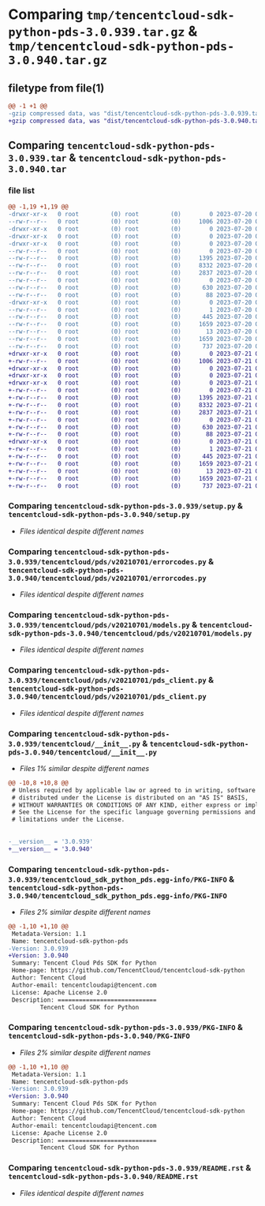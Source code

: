 # Comparing `tmp/tencentcloud-sdk-python-pds-3.0.939.tar.gz` & `tmp/tencentcloud-sdk-python-pds-3.0.940.tar.gz`

## filetype from file(1)

```diff
@@ -1 +1 @@
-gzip compressed data, was "dist/tencentcloud-sdk-python-pds-3.0.939.tar", last modified: Thu Jul 20 00:29:04 2023, max compression
+gzip compressed data, was "dist/tencentcloud-sdk-python-pds-3.0.940.tar", last modified: Fri Jul 21 00:47:25 2023, max compression
```

## Comparing `tencentcloud-sdk-python-pds-3.0.939.tar` & `tencentcloud-sdk-python-pds-3.0.940.tar`

### file list

```diff
@@ -1,19 +1,19 @@
-drwxr-xr-x   0 root         (0) root         (0)        0 2023-07-20 00:29:04.000000 tencentcloud-sdk-python-pds-3.0.939/
--rw-r--r--   0 root         (0) root         (0)     1006 2023-07-20 00:29:04.000000 tencentcloud-sdk-python-pds-3.0.939/setup.py
-drwxr-xr-x   0 root         (0) root         (0)        0 2023-07-20 00:29:04.000000 tencentcloud-sdk-python-pds-3.0.939/tencentcloud/
-drwxr-xr-x   0 root         (0) root         (0)        0 2023-07-20 00:29:04.000000 tencentcloud-sdk-python-pds-3.0.939/tencentcloud/pds/
-drwxr-xr-x   0 root         (0) root         (0)        0 2023-07-20 00:29:04.000000 tencentcloud-sdk-python-pds-3.0.939/tencentcloud/pds/v20210701/
--rw-r--r--   0 root         (0) root         (0)        0 2023-07-20 00:29:04.000000 tencentcloud-sdk-python-pds-3.0.939/tencentcloud/pds/v20210701/__init__.py
--rw-r--r--   0 root         (0) root         (0)     1395 2023-07-20 00:29:04.000000 tencentcloud-sdk-python-pds-3.0.939/tencentcloud/pds/v20210701/errorcodes.py
--rw-r--r--   0 root         (0) root         (0)     8332 2023-07-20 00:29:04.000000 tencentcloud-sdk-python-pds-3.0.939/tencentcloud/pds/v20210701/models.py
--rw-r--r--   0 root         (0) root         (0)     2837 2023-07-20 00:29:04.000000 tencentcloud-sdk-python-pds-3.0.939/tencentcloud/pds/v20210701/pds_client.py
--rw-r--r--   0 root         (0) root         (0)        0 2023-07-20 00:29:04.000000 tencentcloud-sdk-python-pds-3.0.939/tencentcloud/pds/__init__.py
--rw-r--r--   0 root         (0) root         (0)      630 2023-07-20 00:29:04.000000 tencentcloud-sdk-python-pds-3.0.939/tencentcloud/__init__.py
--rw-r--r--   0 root         (0) root         (0)       88 2023-07-20 00:29:04.000000 tencentcloud-sdk-python-pds-3.0.939/setup.cfg
-drwxr-xr-x   0 root         (0) root         (0)        0 2023-07-20 00:29:04.000000 tencentcloud-sdk-python-pds-3.0.939/tencentcloud_sdk_python_pds.egg-info/
--rw-r--r--   0 root         (0) root         (0)        1 2023-07-20 00:29:04.000000 tencentcloud-sdk-python-pds-3.0.939/tencentcloud_sdk_python_pds.egg-info/dependency_links.txt
--rw-r--r--   0 root         (0) root         (0)      445 2023-07-20 00:29:04.000000 tencentcloud-sdk-python-pds-3.0.939/tencentcloud_sdk_python_pds.egg-info/SOURCES.txt
--rw-r--r--   0 root         (0) root         (0)     1659 2023-07-20 00:29:04.000000 tencentcloud-sdk-python-pds-3.0.939/tencentcloud_sdk_python_pds.egg-info/PKG-INFO
--rw-r--r--   0 root         (0) root         (0)       13 2023-07-20 00:29:04.000000 tencentcloud-sdk-python-pds-3.0.939/tencentcloud_sdk_python_pds.egg-info/top_level.txt
--rw-r--r--   0 root         (0) root         (0)     1659 2023-07-20 00:29:04.000000 tencentcloud-sdk-python-pds-3.0.939/PKG-INFO
--rw-r--r--   0 root         (0) root         (0)      737 2023-07-20 00:29:04.000000 tencentcloud-sdk-python-pds-3.0.939/README.rst
+drwxr-xr-x   0 root         (0) root         (0)        0 2023-07-21 00:47:25.000000 tencentcloud-sdk-python-pds-3.0.940/
+-rw-r--r--   0 root         (0) root         (0)     1006 2023-07-21 00:47:25.000000 tencentcloud-sdk-python-pds-3.0.940/setup.py
+drwxr-xr-x   0 root         (0) root         (0)        0 2023-07-21 00:47:25.000000 tencentcloud-sdk-python-pds-3.0.940/tencentcloud/
+drwxr-xr-x   0 root         (0) root         (0)        0 2023-07-21 00:47:25.000000 tencentcloud-sdk-python-pds-3.0.940/tencentcloud/pds/
+drwxr-xr-x   0 root         (0) root         (0)        0 2023-07-21 00:47:25.000000 tencentcloud-sdk-python-pds-3.0.940/tencentcloud/pds/v20210701/
+-rw-r--r--   0 root         (0) root         (0)        0 2023-07-21 00:47:25.000000 tencentcloud-sdk-python-pds-3.0.940/tencentcloud/pds/v20210701/__init__.py
+-rw-r--r--   0 root         (0) root         (0)     1395 2023-07-21 00:47:25.000000 tencentcloud-sdk-python-pds-3.0.940/tencentcloud/pds/v20210701/errorcodes.py
+-rw-r--r--   0 root         (0) root         (0)     8332 2023-07-21 00:47:25.000000 tencentcloud-sdk-python-pds-3.0.940/tencentcloud/pds/v20210701/models.py
+-rw-r--r--   0 root         (0) root         (0)     2837 2023-07-21 00:47:25.000000 tencentcloud-sdk-python-pds-3.0.940/tencentcloud/pds/v20210701/pds_client.py
+-rw-r--r--   0 root         (0) root         (0)        0 2023-07-21 00:47:25.000000 tencentcloud-sdk-python-pds-3.0.940/tencentcloud/pds/__init__.py
+-rw-r--r--   0 root         (0) root         (0)      630 2023-07-21 00:47:25.000000 tencentcloud-sdk-python-pds-3.0.940/tencentcloud/__init__.py
+-rw-r--r--   0 root         (0) root         (0)       88 2023-07-21 00:47:25.000000 tencentcloud-sdk-python-pds-3.0.940/setup.cfg
+drwxr-xr-x   0 root         (0) root         (0)        0 2023-07-21 00:47:25.000000 tencentcloud-sdk-python-pds-3.0.940/tencentcloud_sdk_python_pds.egg-info/
+-rw-r--r--   0 root         (0) root         (0)        1 2023-07-21 00:47:25.000000 tencentcloud-sdk-python-pds-3.0.940/tencentcloud_sdk_python_pds.egg-info/dependency_links.txt
+-rw-r--r--   0 root         (0) root         (0)      445 2023-07-21 00:47:25.000000 tencentcloud-sdk-python-pds-3.0.940/tencentcloud_sdk_python_pds.egg-info/SOURCES.txt
+-rw-r--r--   0 root         (0) root         (0)     1659 2023-07-21 00:47:25.000000 tencentcloud-sdk-python-pds-3.0.940/tencentcloud_sdk_python_pds.egg-info/PKG-INFO
+-rw-r--r--   0 root         (0) root         (0)       13 2023-07-21 00:47:25.000000 tencentcloud-sdk-python-pds-3.0.940/tencentcloud_sdk_python_pds.egg-info/top_level.txt
+-rw-r--r--   0 root         (0) root         (0)     1659 2023-07-21 00:47:25.000000 tencentcloud-sdk-python-pds-3.0.940/PKG-INFO
+-rw-r--r--   0 root         (0) root         (0)      737 2023-07-21 00:47:25.000000 tencentcloud-sdk-python-pds-3.0.940/README.rst
```

### Comparing `tencentcloud-sdk-python-pds-3.0.939/setup.py` & `tencentcloud-sdk-python-pds-3.0.940/setup.py`

 * *Files identical despite different names*

### Comparing `tencentcloud-sdk-python-pds-3.0.939/tencentcloud/pds/v20210701/errorcodes.py` & `tencentcloud-sdk-python-pds-3.0.940/tencentcloud/pds/v20210701/errorcodes.py`

 * *Files identical despite different names*

### Comparing `tencentcloud-sdk-python-pds-3.0.939/tencentcloud/pds/v20210701/models.py` & `tencentcloud-sdk-python-pds-3.0.940/tencentcloud/pds/v20210701/models.py`

 * *Files identical despite different names*

### Comparing `tencentcloud-sdk-python-pds-3.0.939/tencentcloud/pds/v20210701/pds_client.py` & `tencentcloud-sdk-python-pds-3.0.940/tencentcloud/pds/v20210701/pds_client.py`

 * *Files identical despite different names*

### Comparing `tencentcloud-sdk-python-pds-3.0.939/tencentcloud/__init__.py` & `tencentcloud-sdk-python-pds-3.0.940/tencentcloud/__init__.py`

 * *Files 1% similar despite different names*

```diff
@@ -10,8 +10,8 @@
 # Unless required by applicable law or agreed to in writing, software
 # distributed under the License is distributed on an "AS IS" BASIS,
 # WITHOUT WARRANTIES OR CONDITIONS OF ANY KIND, either express or implied.
 # See the License for the specific language governing permissions and
 # limitations under the License.
 
 
-__version__ = '3.0.939'
+__version__ = '3.0.940'
```

### Comparing `tencentcloud-sdk-python-pds-3.0.939/tencentcloud_sdk_python_pds.egg-info/PKG-INFO` & `tencentcloud-sdk-python-pds-3.0.940/tencentcloud_sdk_python_pds.egg-info/PKG-INFO`

 * *Files 2% similar despite different names*

```diff
@@ -1,10 +1,10 @@
 Metadata-Version: 1.1
 Name: tencentcloud-sdk-python-pds
-Version: 3.0.939
+Version: 3.0.940
 Summary: Tencent Cloud Pds SDK for Python
 Home-page: https://github.com/TencentCloud/tencentcloud-sdk-python
 Author: Tencent Cloud
 Author-email: tencentcloudapi@tencent.com
 License: Apache License 2.0
 Description: ============================
         Tencent Cloud SDK for Python
```

### Comparing `tencentcloud-sdk-python-pds-3.0.939/PKG-INFO` & `tencentcloud-sdk-python-pds-3.0.940/PKG-INFO`

 * *Files 2% similar despite different names*

```diff
@@ -1,10 +1,10 @@
 Metadata-Version: 1.1
 Name: tencentcloud-sdk-python-pds
-Version: 3.0.939
+Version: 3.0.940
 Summary: Tencent Cloud Pds SDK for Python
 Home-page: https://github.com/TencentCloud/tencentcloud-sdk-python
 Author: Tencent Cloud
 Author-email: tencentcloudapi@tencent.com
 License: Apache License 2.0
 Description: ============================
         Tencent Cloud SDK for Python
```

### Comparing `tencentcloud-sdk-python-pds-3.0.939/README.rst` & `tencentcloud-sdk-python-pds-3.0.940/README.rst`

 * *Files identical despite different names*

